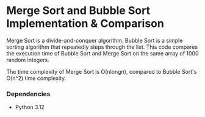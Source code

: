 # Merge Sort and Bubble Sort Implementation & Comparison

Merge Sort is a divide-and-conquer algorithm. Bubble Sort is a simple sorting algorithm that repeatedly steps through the list. This code compares the execution time of Bubble Sort and Merge Sort on the same array of 1000 random integers. 

The time complexity of Merge Sort is O(nlongn), compared to Bubble Sort's O(n^2) time complexity.

### Dependencies

* Python 3.12
